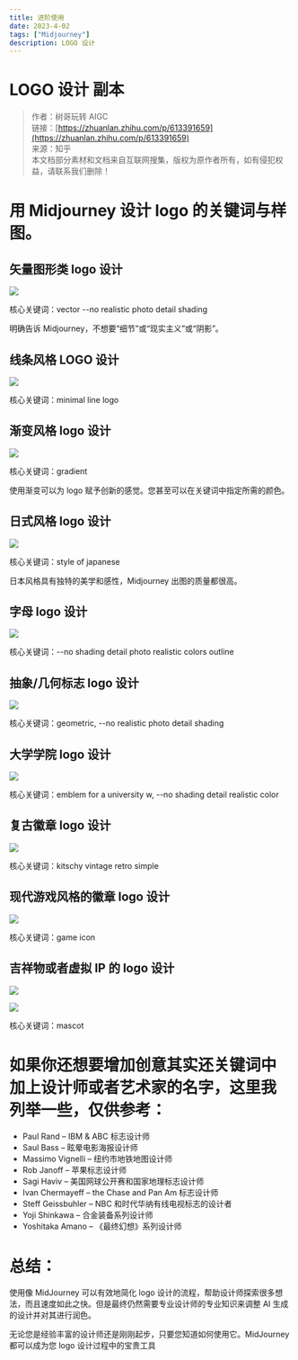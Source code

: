 ```yaml
---
title: 进阶使用
date: 2023-4-02
tags: ["Midjourney"]
description: LOGO 设计
---
```


# LOGO 设计 副本

> 作者：树哥玩转 AIGC<br/>链接：[https://zhuanlan.zhihu.com/p/613391659](https://zhuanlan.zhihu.com/p/613391659)<br/>来源：知乎<br/>本文档部分素材和文档来自互联网搜集，版权为原作者所有，如有侵犯权益，请联系我们删除！

# 用 Midjourney 设计 logo 的关键词与样图。

## <strong>矢量图形类 logo 设计</strong>

![](/YMlAbPgbeoO8bPx8J2rckCU8nNf.jpeg)

核心关键词：vector --no realistic photo detail shading

明确告诉 Midjourney，不想要“细节”或“现实主义”或“阴影”。

## <strong>线条风格 LOGO 设计</strong>

![](/F4R2bv5b1oT8a7xHuEvc13h0n0g.jpeg)

核心关键词：minimal line logo

## <strong>渐变风格 logo 设计</strong>

![](/XhGTb4LWlofJW0x65DochiIqn4e.jpeg)

核心关键词：gradient

使用渐变可以为 logo 赋予创新的感觉。您甚至可以在关键词中指定所需的颜色。

## <strong>日式风格 logo 设计</strong>

![](/WLTtbY3fronVAtxuo4Hc0YD0nic.jpeg)

核心关键词：style of japanese

日本风格具有独特的美学和感性，Midjourney 出图的质量都很高。

## <strong>字母 logo 设计</strong>

![](/Enw6brdKLoy46xxeqw2cVorOnZT.jpeg)

核心关键词：--no shading detail photo realistic colors outline

## <strong>抽象/几何标志 logo 设计</strong>

![](/SkyWbtp9AoLzLjxo3eacXmO2nWP.jpeg)

核心关键词：geometric, --no realistic photo detail shading

## <strong>大学学院 logo 设计</strong>

![](/IgDbbfkyNoToM1xnChncMXpMnvg.jpeg)

核心关键词：emblem for a university w, --no shading detail realistic color

## <strong>复古徽章 logo 设计</strong>

![](/N8OHbVJHeoVs09xYlNfcWWG5nZb.jpeg)

核心关键词：kitschy vintage retro simple

## <strong>现代游戏风格的徽章 logo 设计</strong>

![](/RH2tb7X10oMhMGxROEQcdTxNntg.jpeg)

核心关键词：game icon

## <strong>吉祥物或者虚拟 IP 的 logo 设计</strong>

![](/AJsmbKQ4aoU1pIxzZBAcel2lnFd.jpeg)

![](/EETGbFTG0o8A1gxehMQcXWOonjb.jpeg)

核心关键词：mascot

# 如果你还想要<strong>增加创意</strong>其实还关键词中加上<strong>设计师或者艺术家的名字</strong>，这里我列举一些，仅供参考：

- Paul Rand – IBM & ABC 标志设计师
- Saul Bass – 眩晕电影海报设计师
- Massimo Vignelli – 纽约市地铁地图设计师
- Rob Janoff – 苹果标志设计师
- Sagi Haviv – 美国网球公开赛和国家地理标志设计师
- Ivan Chermayeff – the Chase and Pan Am 标志设计师
- Steff Geissbuhler – NBC 和时代华纳有线电视标志的设计者
- Yoji Shinkawa – 合金装备系列设计师
- Yoshitaka Amano – 《最终幻想》系列设计师

# <strong>总结：</strong>

使用像 MidJourney 可以有效地简化 logo 设计的流程，帮助设计师探索很多想法，而且速度如此之快。但是最终仍然需要专业设计师的专业知识来调整 AI 生成的设计并对其进行润色。

无论您是经验丰富的设计师还是刚刚起步，只要您知道如何使用它。MidJourney 都可以成为您 logo 设计过程中的宝贵工具
